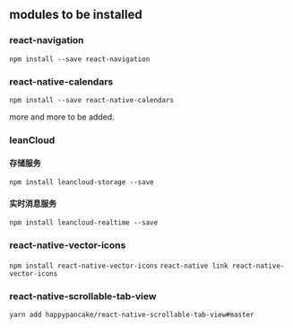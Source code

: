 

## modules to be installed

### react-navigation

`npm install --save react-navigation`

### react-native-calendars

`npm install --save react-native-calendars`

more and more to be added.

### leanCloud 
#### 存储服务

`npm install leancloud-storage --save`

#### 实时消息服务


`npm install leancloud-realtime --save`

### react-native-vector-icons

` npm install react-native-vector-icons ` 
  ` react-native link react-native-vector-icons `

### react-native-scrollable-tab-view

`yarn add happypancake/react-native-scrollable-tab-view#master `
